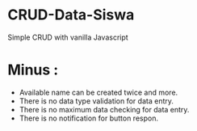 # CRUD-Data-Siswa
Simple CRUD with vanilla Javascript
# Minus :
- Available name can be created twice and more.
- There is no data type validation for data entry.
- There is no maximum data checking for data entry.
- There is no notification for button respon.
